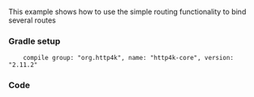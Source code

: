 This example shows how to use the simple routing functionality to bind several routes

### Gradle setup
```
    compile group: "org.http4k", name: "http4k-core", version: "2.11.2"
```

### Code
<script src="http://gist-it.appspot.com/https://github.com/http4k/http4k/blob/master/src/docs/cookbook/simple_routing/example.kt"></script>

